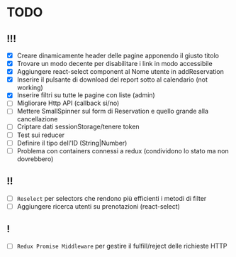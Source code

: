 # TODO

## !!!

- [x] Creare dinamicamente header delle pagine apponendo il giusto titolo
- [x] Trovare un modo decente per disabilitare i link in modo accessibile
- [x] Aggiungere react-select component al Nome utente in addReservation
- [x] Inserire il pulsante di download del report sotto al calendario (not working)
- [x] Inserire filtri su tutte le pagine con liste (admin)
- [ ] Migliorare Http API (callback si/no)
- [ ] Mettere SmallSpinner sul form di Reservation e quello grande alla cancellazione
- [ ] Criptare dati sessionStorage/tenere token
- [ ] Test sui reducer
- [ ] Definire il tipo dell'ID (String|Number)
- [ ] Problema con containers connessi a redux (condividono lo stato ma non dovrebbero)

## !!
- [ ] `Reselect` per selectors che rendono più efficienti i metodi di filter
- [ ] Aggiungere ricerca utenti su prenotazioni (react-select)

## !

- [ ] `Redux Promise Middleware` per gestire il fulfill/reject delle richieste HTTP
